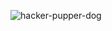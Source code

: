 ![hacker-pupper-dog](https://user-images.githubusercontent.com/68444929/170840189-dbacdb4b-8091-43fb-8b88-9ebc48f97a0e.gif)
